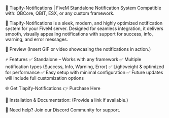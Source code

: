 🚀 Tiapify-Notifications | FiveM Standalone Notification System
Compatible with: QBCore, QBIT, ESX, or any custom framework.

🔔 Tiapify-Notifications is a sleek, modern, and highly optimized notification system for your FiveM server. Designed for seamless integration, it delivers smooth, visually appealing notifications with support for success, info, warning, and error messages.

🎥 Preview
(Insert GIF or video showcasing the notifications in action.)

⚡ Features
✅ Standalone – Works with any framework
✅ Multiple notification types (Success, Info, Warning, Error)
✅ Lightweight & optimized for performance
✅ Easy setup with minimal configuration
✅ Future updates will include full customization options

🌐 Get Tiapify-Notifications
👉 Purchase Here

📜 Installation & Documentation: (Provide a link if available.)

💬 Need help? Join our Discord Community for support.

